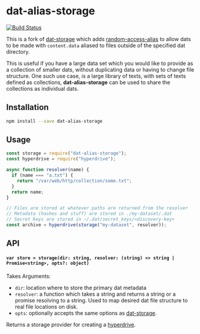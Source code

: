 # dat-alias-storage

[![Build Status](https://travis-ci.org/e-e-e/dat-alias-storage.svg?branch=master)](https://travis-ci.org/e-e-e/dat-alias-storage)

This is a fork of [dat-storage](https://github.com/datproject/dat-storage) which adds [random-access-alias](https://github.com/e-e-e/random-access-alias) to allow dats to be made with `content.data` aliased to files outside of the specified dat directory.

This is useful if you have a large data set which you would like to provide as a collection of smaller dats, without duplicating data or having to change file structure. One such use case, is a large library of texts, with sets of texts defined as collections, **dat-alias-storage** can be used to share the collections as individual dats.

## Installation

```bash
npm install --save dat-alias-storage
```

## Usage

```js
const storage = require("dat-alias-storage");
const hyperdrive = require("hyperdrive");

async function resolver(name) {
  if (name === "a.txt") {
    return "/var/web/http/collection/some.txt";
  }
  return name;
}

// Files are stored at whatever paths are returned from the resolver
// Metadata (hashes and stuff) are stored in ./my-dataset/.dat
// Secret keys are stored in ~/.dat/secret_keys/<discovery-key>
const archive = hyperdrive(storage("my-dataset", resolver));
```

## API

#### `var store = storage(dir: string, resolver: (string) => string | Promise<string>, opts?: object)`

Takes Arguments:

- `dir`: location where to store the primary dat metadata
- `resolver`: a function which takes a string and returns a string or a promise resolving to a string. Used to map desired dat file structure to real file locations on disk.
- `opts`: optionally accepts the same options as [dat-storage](https://github.com/datproject/dat-storage).

Returns a storage provider for creating a [hyperdrive](https://github.com/mafintosh/hyperdrive).
